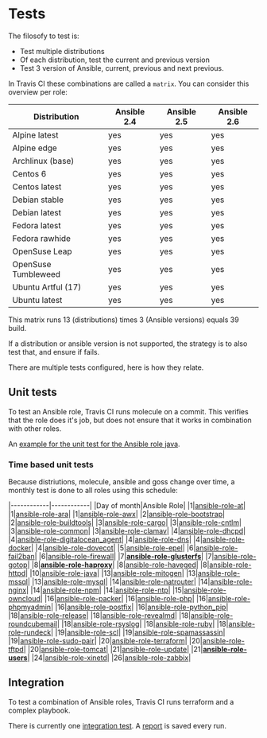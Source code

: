 # Tests

The filosofy to test is:
- Test multiple distributions
- Of each distribution, test the current and previous version
- Test 3 version of Ansible, current, previous and next previous.

In Travis CI these combinations are called a `matrix`. You can consider this overview per role:

| Distribution        | Ansible 2.4 | Ansible 2.5 | Ansible 2.6 |
|---------------------|-------------|-------------|-------------|
| Alpine latest       | yes         | yes         | yes         |
| Alpine edge         | yes         | yes         | yes         |
| Archlinux (base)    | yes         | yes         | yes         |
| Centos 6            | yes         | yes         | yes         |
| Centos latest       | yes         | yes         | yes         |
| Debian stable       | yes         | yes         | yes         |
| Debian latest       | yes         | yes         | yes         |
| Fedora latest       | yes         | yes         | yes         |
| Fedora rawhide      | yes         | yes         | yes         |
| OpenSuse Leap       | yes         | yes         | yes         |
| OpenSuse Tumbleweed | yes         | yes         | yes         |
| Ubuntu Artful (17)  | yes         | yes         | yes         |
| Ubuntu latest       | yes         | yes         | yes         |

This matrix runs 13 (distributions) times 3 (Ansible versions) equals 39 build.

If a distribution or ansible version is not supported, the strategy is to also test that, and ensure if fails.

There are multiple tests configured, here is how they relate.

## Unit tests

To test an Ansible role, Travis CI runs molecule on a commit. This verifies that the role does it's job, but does not ensure that it works in combination with other roles.

An [example for the unit test for the Ansible role java](https://travis-ci.org/robertdebock/ansible-role-java).

### Time based unit tests

Because distriutions, molecule, ansible and goss change over time, a monthly test is done to all roles using this schedule:

|------------|------------|
|Day of month|Ansible Role|
|1|[ansible-role-at](https://travis-ci.org/robertdebock/ansible-role-at/settings)|
|1|[ansible-role-ara](https://travis-ci.org/robertdebock/ansible-role-ara/settings)|
|1|[ansible-role-awx](https://travis-ci.org/robertdebock/ansible-role-awx/settings)|
|2|[ansible-role-bootstrap](https://travis-ci.org/robertdebock/ansible-role-bootstrap/settings)|
|2|[ansible-role-buildtools](https://travis-ci.org/robertdebock/ansible-role-buildtools/settings)|
|3|[ansible-role-cargo](https://travis-ci.org/robertdebock/ansible-role-cargo/settings)|
|3|[ansible-role-cntlm](https://travis-ci.org/robertdebock/ansible-role-cntlm/settings)|
|3|[ansible-role-common](https://travis-ci.org/robertdebock/ansible-role-common/settings)|
|3|[ansible-role-clamav](https://travis-ci.org/robertdebock/ansible-role-clamav/settings)|
|4|[ansible-role-dhcpd](https://travis-ci.org/robertdebock/ansible-role-dhcpd/settings)|
|4|[ansible-role-digitalocean_agent](https://travis-ci.org/robertdebock/ansible-role-digitalocean-agent/settings)|
|4|[ansible-role-dns](https://travis-ci.org/robertdebock/ansible-role-dns/settings)|
|4|[ansible-role-docker](https://travis-ci.org/robertdebock/ansible-role-docker/settings)|
|4|[ansible-role-dovecot](https://travis-ci.org/robertdebock/ansible-role-dovecot/settings)|
|5|[ansible-role-epel](https://travis-ci.org/robertdebock/ansible-role-epel/settings)|
|6|[ansible-role-fail2ban](https://travis-ci.org/robertdebock/ansible-role-fail2ban/settings)|
|6|[ansible-role-firewall](https://travis-ci.org/robertdebock/ansible-role-firewall/settings)|
|7|**[ansible-role-glusterfs](https://travis-ci.org/robertdebock/ansible-role-glusterfs/settings)**|
|7|[ansible-role-gotop](https://travis-ci.org/robertdebock/ansible-role-gotop/settings)|
|8|**[ansible-role-haproxy](https://travis-ci.org/robertdebock/ansible-role-haproxy/settings)**|
|8|[ansible-role-haveged](https://travis-ci.org/robertdebock/ansible-role-haveged/settings)|
|8|[ansible-role-httpd](https://travis-ci.org/robertdebock/ansible-role-httpd/settings)|
|10|[ansible-role-java](https://travis-ci.org/robertdebock/ansible-role-java/settings)|
|13|[ansible-role-mitogen](https://travis-ci.org/robertdebock/ansible-role-mitogen/settings)|
|13|[ansible-role-mssql](https://travis-ci.org/robertdebock/ansible-role-mssql/settings)|
|13|[ansible-role-mysql](https://travis-ci.org/robertdebock/ansible-role-mysql/settings)|
|14|[ansible-role-natrouter](https://travis-ci.org/robertdebock/ansible-role-natrouter/settings)|
|14|[ansible-role-nginx](https://travis-ci.org/robertdebock/ansible-role-nginx/settings)|
|14|[ansible-role-npm](https://travis-ci.org/robertdebock/ansible-role-npm/settings)|
|14|[ansible-role-ntp](https://travis-ci.org/robertdebock/ansible-role-ntp/settings)|
|15|[ansible-role-owncloud](https://travis-ci.org/robertdebock/ansible-role-owncloud/settings)|
|16|[ansible-role-packer](https://travis-ci.org/robertdebock/ansible-role-packer/settings)|
|16|[ansible-role-php](https://travis-ci.org/robertdebock/ansible-role-php/settings)|
|16|[ansible-role-phpmyadmin](https://travis-ci.org/robertdebock/ansible-role-phpmyadmin/settings)|
|16|[ansible-role-postfix](https://travis-ci.org/robertdebock/ansible-role-postfix/settings)|
|16|[ansible-role-python_pip](https://travis-ci.org/robertdebock/ansible-role-python-pip/settings)|
|18|[ansible-role-release](https://travis-ci.org/robertdebock/ansible-role-release/settings)|
|18|[ansible-role-revealmd](https://travis-ci.org/robertdebock/ansible-role-revealmd/settings)|
|18|[ansible-role-roundcubemail](https://travis-ci.org/robertdebock/ansible-role-roundcubemail/settings)|
|18|[ansible-role-rsyslog](https://travis-ci.org/robertdebock/ansible-role-rsyslog/settings)|
|18|[ansible-role-ruby](https://travis-ci.org/robertdebock/ansible-role-ruby/settings)|
|18|[ansible-role-rundeck](https://travis-ci.org/robertdebock/ansible-role-rundeck/settings)|
|19|[ansible-role-scl](https://travis-ci.org/robertdebock/ansible-role-scl/settings)|
|19|[ansible-role-spamassassin](https://travis-ci.org/robertdebock/ansible-role-spamassassin/settings)|
|19|[ansible-role-sudo-pair](https://travis-ci.org/robertdebock/ansible-role-sudo-pair/settings)|
|20|[ansible-role-terraform](https://travis-ci.org/robertdebock/ansible-role-terraform/settings)|
|20|[ansible-role-tftpd](https://travis-ci.org/robertdebock/ansible-role-tftpd/settings)|
|20|[ansible-role-tomcat](https://travis-ci.org/robertdebock/ansible-role-tomcat/settings)|
|21|[ansible-role-update](https://travis-ci.org/robertdebock/ansible-role-update/settings)|
|21|**[ansible-role-users](https://travis-ci.org/robertdebock/ansible-role-users/settings)**|
|24|[ansible-role-xinetd](https://travis-ci.org/robertdebock/ansible-role-xinetd/settings)|
|26|[ansible-role-zabbix](https://travis-ci.org/robertdebock/ansible-role-zabbix/settings)|

## Integration

To test a combination of Ansible roles, Travis CI runs terraform and a complex playbook.

There is currently one [integration test](https://travis-ci.org/robertdebock/ansible-integration). A [report](https://robertdebock.nl/ansible-integration/) is saved every run.
